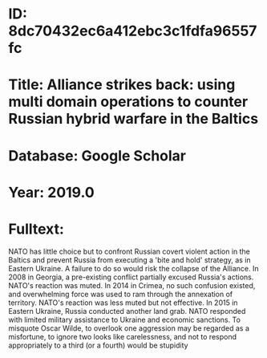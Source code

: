 # ID: 8dc70432ec6a412ebc3c1fdfa96557fc
# Title: Alliance strikes back: using multi domain operations to counter Russian hybrid warfare in the Baltics
# Database: Google Scholar
# Year: 2019.0
# Fulltext:
NATO has little choice but to confront Russian covert violent action in the Baltics and prevent Russia from executing a 'bite and hold' strategy, as in Eastern Ukraine.
A failure to do so would risk the collapse of the Alliance.
In 2008 in Georgia, a pre-existing conflict partially excused Russia's actions.
NATO's reaction was muted.
In 2014 in Crimea, no such confusion existed, and overwhelming force was used to ram through the annexation of territory.
NATO's reaction was less muted but not effective.
In 2015 in Eastern Ukraine, Russia conducted another land grab.
NATO responded with limited military assistance to Ukraine and economic sanctions.
To misquote Oscar Wilde, to overlook one aggression may be regarded as a misfortune, to ignore two looks like carelessness, and not to respond appropriately to a third (or a fourth) would be stupidity